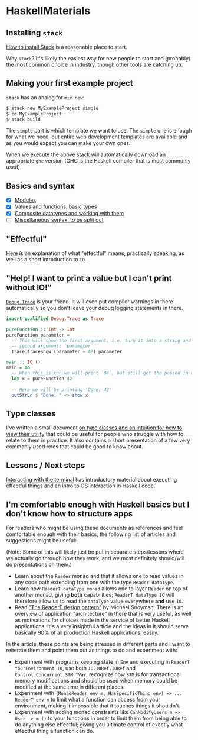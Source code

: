 # HaskellMaterials

## Installing `stack`

[How to install Stack](https://docs.haskellstack.org/en/stable/README/#how-to-install) is a
reasonable place to start.

Why `stack`? It's likely the easiest way for new people to start and (probably) the most common
choice in industry, though other tools are catching up.

## Making your first example project

`stack` has an analog for `mix new`:

```bash
$ stack new MyExampleProject simple
$ cd MyExampleProject
$ stack build
```

The `simple` part is which template we want to use. The `simple` one is enough for what we need,
but entire web development templates are available and as you would expect you can make your own
ones.

When we execute the above stack will automatically download an appropriate `ghc` version (GHC is the
Haskell compiler that is most commonly used).

## Basics and syntax

- [x] [Modules](./basics/00-modules.md)
- [x] [Values and functions, basic types](./basics/01-values-and-functions.md)
- [x] [Composite datatypes and working with them](./basics/02-composite-datatypes.md)
- [ ] [Miscellaneous syntax, to be split out](./misc/syntax.md)

## "Effectful"

[Here](./misc/effectful.md) is an explanation of what "effectful" means, practically speaking, as
well as a short introduction to `IO`.

## "Help! I want to print a value but I can't print without IO!"

[`Debug.Trace`](https://hackage.haskell.org/package/base-4.14.1.0/docs/Debug-Trace.html) is your
friend. It will even put compiler warnings in there automatically so you don't leave your debug
logging statements in there.

```haskell
import qualified Debug.Trace as Trace

pureFunction :: Int -> Int
pureFunction parameter =
  -- This will show the first argument, i.e. turn it into a string and print it, then return the
  -- second argument; `parameter`
  Trace.traceShow (parameter + 42) parameter

main :: IO ()
main = do
  -- When this is run we will print `84`, but still get the passed in value bound to `x`.
  let x = pureFunction 42
  
  -- Here we will be printing 'Done: 42'
  putStrLn $ "Done: " <> show x
```

## Type classes

I've written a small document
[on type classes and an intuition for how to view their utility](./misc/type-classes.md) that could
be useful for people who struggle with how to relate to them in practice. It also contains a short
presentation of a few very commonly used ones that could be good to know about.

## Lessons / Next steps

[Interacting with the terminal](./steps/01-interacting-with-the-terminal.md) has introductory
material about executing effectful things and an intro to OS interaction in Haskell code.

## I'm comfortable enough with Haskell basics but I don't know how to structure apps

For readers who might be using these documents as references and feel comfortable enough with their
basics, the following list of articles and suggestions might be useful:

(Note: Some of this will likely just be put in separate steps/lessons where we actually go through
how they work, and we most definitely should/will do presentations on them.)

- Learn about the `Reader` monad and that it allows one to read values in any code path extending
  from one with the type `Reader dataType`.
- Learn how `ReaderT dataType monad` allows one to layer `Reader` on top of another monad, giving
  **both** capabilities; `ReaderT dataType IO` will therefore allow us to read the `dataType` value
  everywhere **and** use `IO`.
- Read
  ["The ReaderT design pattern"](https://www.fpcomplete.com/blog/2017/06/readert-design-pattern/) by
  Michael Snoyman. There is an overview of application "architecture" in there that is very useful,
  as well as motivations for choices made in the service of better Haskell applications. It's a very
  insightful article and the ideas in it should serve basically 90% of all production Haskell
  applications, easily.

In the article, these points are being stressed in different parts and I want to reiterate them and
point them out as things to do and experiment with:

- Experiment with programs keeping state in `Env` and executing in `ReaderT YourEnvironment IO`,
  use both `IO.IORef.IORef` and `Control.Concurrent.STM.TVar`, recognize how `STM` is for
  transactional memory modifications and should be used when memory could be modified at the same
  time in different places.
- Experiment with `(MonadReader env m, HasSpecificThing env) => ... ReaderT env m` to limit what a
  function can access from your environment, making it impossible that it touches things it
  shouldn't.
- Experiment with adding monad constraints like `CanModifyUsers m => User -> m ()` to your functions
  in order to limit them from being able to do anything else effectful; giving you ultimate control
  of exactly what effectful thing a function can do.
